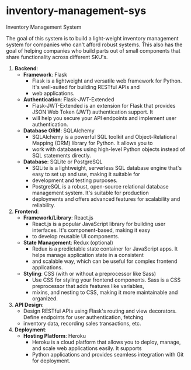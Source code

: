 # inventory-management-sys

Inventory Management System

The goal of this system is to build a light-weight inventory management system for companies who can't afford robust 
systems. This also has the goal of helping companies who build parts out of small components that share functionality 
across different SKU's.
1. **Backend**:
    - **Framework**: Flask
        - Flask is a lightweight and versatile web framework for Python. It's well-suited for building RESTful APIs and 
        - web applications.
    - **Authentication**: Flask-JWT-Extended
        - Flask-JWT-Extended is an extension for Flask that provides JSON Web Token (JWT) authentication support. It 
        - will help you secure your API endpoints and implement user authentication.
    - **Database ORM**: SQLAlchemy
        - SQLAlchemy is a powerful SQL toolkit and Object-Relational Mapping (ORM) library for Python. It allows you to 
        - work with databases using high-level Python objects instead of SQL statements directly.
    - **Database**: SQLite or PostgreSQL
        - SQLite is a lightweight, serverless SQL database engine that's easy to set up and use, making it suitable for 
        - development and testing purposes.
        - PostgreSQL is a robust, open-source relational database management system. It's suitable for production 
        - deployments and offers advanced features for scalability and reliability.
2. **Frontend**:
    - **Framework/Library**: React.js
        - React.js is a popular JavaScript library for building user interfaces. It's component-based, making it easy 
        - to develop reusable UI components.
    - **State Management**: Redux (optional)
        - Redux is a predictable state container for JavaScript apps. It helps manage application state in a consistent 
        - and scalable way, which can be useful for complex frontend applications.
    - **Styling**: CSS (with or without a preprocessor like Sass)
        - Use CSS for styling your frontend components. Sass is a CSS preprocessor that adds features like variables, 
        - mixins, and nesting to CSS, making it more maintainable and organized.
3. **API Design**:
    - Design RESTful APIs using Flask's routing and view decorators. Define endpoints for user authentication, fetching 
    - inventory data, recording sales transactions, etc.
4. **Deployment**:
    - **Hosting Platform**: Heroku
        - Heroku is a cloud platform that allows you to deploy, manage, and scale web applications easily. It supports 
        - Python applications and provides seamless integration with Git for deployment.